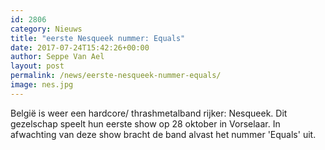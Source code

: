```yaml
---
id: 2806
category: Nieuws
title: "eerste Nesqueek nummer: Equals"
date: 2017-07-24T15:42:26+00:00
author: Seppe Van Ael
layout: post
permalink: /news/eerste-nesqueek-nummer-equals/
image: nes.jpg
---
```

België is weer een hardcore/ thrashmetalband rijker: Nesqueek. Dit gezelschap speelt hun eerste show op 28 oktober in Vorselaar. In afwachting van deze show bracht de band alvast het nummer 'Equals' uit.
